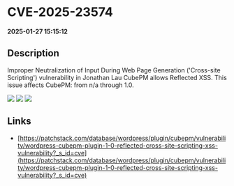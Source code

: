 # CVE-2025-23574

**2025-01-27 15:15:12**

## Description
Improper Neutralization of Input During Web Page Generation ('Cross-site Scripting') vulnerability in Jonathan Lau CubePM allows Reflected XSS. This issue affects CubePM: from n/a through 1.0.

![](https://img.shields.io/static/v1?label=Score&message=7.1&color=red)
![](https://img.shields.io/static/v1?label=Severity&message=HIGH&color=red)
![](https://img.shields.io/static/v1?label=CWE&message=XSS&color=green)

## Links
- [https://patchstack.com/database/wordpress/plugin/cubepm/vulnerability/wordpress-cubepm-plugin-1-0-reflected-cross-site-scripting-xss-vulnerability?_s_id=cve](https://patchstack.com/database/wordpress/plugin/cubepm/vulnerability/wordpress-cubepm-plugin-1-0-reflected-cross-site-scripting-xss-vulnerability?_s_id=cve)

